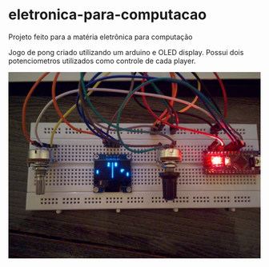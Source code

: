 # eletronica-para-computacao
Projeto feito para a matéria eletrônica para computação 

Jogo de pong criado utilizando um arduino e OLED display. Possui dois potenciometros utilizados como controle de cada player.

![Circuito](./circuito.jpeg "Circuito")
